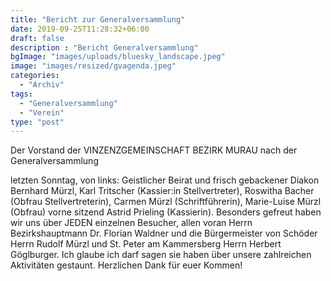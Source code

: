 ```yaml
---
title: "Bericht zur Generalversammlung"
date: 2019-09-25T11:28:32+06:00
draft: false
description : "Bericht Generalversammlung"
bgImage: "images/uploads/bluesky_landscape.jpeg"
image: "images/resized/gvagenda.jpeg"
categories: 
  - "Archiv"
tags:
  - "Generalversammlung"
  - "Verein"
type: "post"
---
```


Der Vorstand der VINZENZGEMEINSCHAFT BEZIRK MURAU nach der Generalversammlung 
<!--more-->
letzten Sonntag, von links: Geistlicher Beirat und frisch gebackener Diakon Bernhard Mürzl, Karl Tritscher (Kassier:in Stellvertreter), Roswitha Bacher (Obfrau Stellvertreterin), Carmen Mürzl (Schriftführerin), Marie-Luise Mürzl (Obfrau) vorne sitzend Astrid Prieling (Kassierin).
Besonders gefreut haben wir uns über JEDEN einzelnen Besucher, allen voran Herrn Bezirkshauptmann Dr. Florian Waldner und die Bürgermeister von Schöder Herrn Rudolf Mürzl und St. Peter am Kammersberg Herrn Herbert Göglburger. Ich glaube ich darf sagen sie haben über unsere zahlreichen Aktivitäten gestaunt.
Herzlichen Dank für euer Kommen!